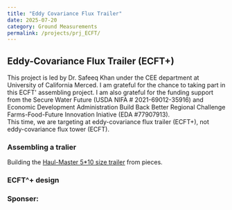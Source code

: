 ```yaml
---
title: "Eddy Covariance Flux Trailer"
date: 2025-07-20
category: Ground Measurements
permalink: /projects/prj_ECFT/
---
```


<h2>Eddy-Covariance Flux Trailer (ECFT+)</h2>
This project is led by Dr. Safeeq Khan under the CEE department at University of California Merced. I am grateful for the chance to taking part in this ECFT' assembling project. I am also grateful for the funding support from the Secure Water Future (USDA NIFA # 2021-69012-35916) and Economic Development Administration Build Back Better Regional Challenge Farms-Food-Future Innovation Iniative (EDA #77907913).<br>
This time, we are targeting at eddy-covariance flux trailer (ECFT+), not eddy-covariance flux tower (ECFT).


<h3> Assembling a tralier</h3>
Building the <a href="https://www.youtube.com/watch?v=QL-F22P8uC8" target="_blank">Haul-Master 5*10 size trailer</a> from pieces.

<h3>ECFT^+ design</h3>

<h3>Sponser:</h3>
